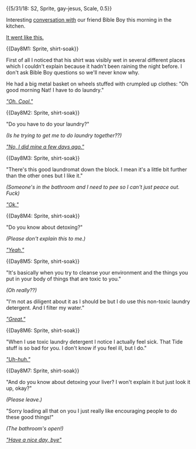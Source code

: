 {{5/31/18: S2, Sprite, gay-jesus, Scale, 0.5}}

Interesting [conversation with]({$Day8MonologueFrom:inline}) our friend Bible Boy this morning in the kitchen.

[It went like this.]({@Day8M1})

{{Day8M1: Sprite, shirt-soak}}

First of all I noticed that his shirt was visibly wet in several different places which I couldn't explain because it hadn't been raining the night before. I don't ask Bible Boy questions so we'll never know why.

He had a big metal basket on wheels stuffed with crumpled up clothes: "Oh good morning Nat! I have to do laundry."

[*"Oh. Cool."*]({@Day8M2})

{{Day8M2: Sprite, shirt-soak}}

"Do you have to do your laundry?"

*(Is he trying to get me to do laundry together??)*

[*"No, I did mine a few days ago."*]({@Day8M3})

{{Day8M3: Sprite, shirt-soak}}

"There's this good laundromat down the block. I mean it's a little bit further than the other ones but I like it."

*(Someone's in the bathroom and I need to pee so I can't just peace out. Fuck)*

[*"Ok."*]({@Day8M4})

{{Day8M4: Sprite, shirt-soak}}

"Do you know about detoxing?"

*(Please don't explain this to me.)*

[*"Yeah."*]({@Day8M5})

{{Day8M5: Sprite, shirt-soak}}

"It's basically when you try to cleanse your environment and the things you put in your body of things that are toxic to you."

*(Oh really??)*

"I'm not as diligent about it as I should be but I do use this non-toxic laundry detergent. And I filter my water."

[*"Great."*]({@Day8M6})

{{Day8M6: Sprite, shirt-soak}}

"When I use toxic laundry detergent I notice I actually feel sick. That Tide stuff is so bad for you. I don't know if you feel ill, but I do."

[*"Uh-huh."*]({@Day8M7})

{{Day8M7: Sprite, shirt-soak}}

"And do you know about detoxing your liver? I won't explain it but just look it up, okay?"

*(Please leave.)*

"Sorry loading all that on you I just really like encouraging people to do these good things!"

*(The bathroom's open!)*

[*"Have a nice day, bye"*]({@Menu})
